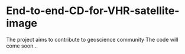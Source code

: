 # End-to-end-CD-for-VHR-satellite-image
The project aims to contribute to geoscience community
The code will come soon...
